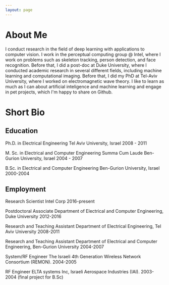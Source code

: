 ```yaml
---
layout: page
---
```


# About Me

I conduct research in the field of deep learning with applications to computer vision. 
I work in the perceptual computing group @ Intel, where I work on problems such as skeleton tracking, person detection, 
and face recognition. Before that, I did a post-doc at Duke University, where I conducted academic research in several 
different fields, including machine learning and computational imaging. Before that, I did my PhD at Tel-Aviv University, 
where I worked on electromagnetic wave theory. I like to learn as much as I can about artificial inteligence and machine 
learning and engage in pet projects, which I'm happy to share on Github. 

# Short Bio

## Education 

Ph.D. in Electrical Engineering
Tel Aviv University, Israel
2008 - 2011

M. Sc. in Electrical and Computer Engineering
Summa Cum Laude
Ben-Gurion University, Israel
2004 - 2007

B.Sc. in Electrical and Computer Engineering
Ben-Gurion University, Israel
2000-2004 

## Employment 

Research Scientist
Intel Corp
2016-present

Postdoctoral Associate
Department of Electrical and Computer Engineering, Duke University
2012-2016

Research and Teaching Assistant
Department of Electrical Engineering, Tel Aviv University
2008-2011

Research and Teaching Assistant
Department of Electrical and Computer Engineering, Ben-Gurion University
2004-2007

System/RF Engineer
The Israeli 4th Generation Wireless Network Consortium (REMON).
2004-2005

RF Engineer
ELTA systems Inc, Israeli Aerospace Industries (IAI).
2003-2004 (final project for B.Sc)

